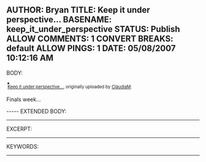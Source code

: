 AUTHOR: Bryan
TITLE: Keep it under perspective...
BASENAME: keep_it_under_perspective
STATUS: Publish
ALLOW COMMENTS: 1
CONVERT BREAKS: __default__
ALLOW PINGS: 1
DATE: 05/08/2007 10:12:16 AM
-----
BODY:
<style type="text/css">
.flickr-photo { border: solid 2px #000000; }
.flickr-yourcomment { }
.flickr-frame { text-align: left; padding: 3px; }
.flickr-caption { font-size: 0.8em; margin-top: 0px; }
</style>

<div class="flickr-frame">
	<a href="http://www.flickr.com/photos/46026403@N00/444760293/" title="photo sharing"><img src="http://farm1.static.flickr.com/216/444760293_1a15996b34.jpg" class="flickr-photo" alt="" /></a>
<br />
	<span class="flickr-caption"><a href="http://www.flickr.com/photos/46026403@N00/444760293/">Keep it under perspective...</a>, originally uploaded by <a href="http://www.flickr.com/people/46026403@N00/">CláudiaM</a>.</span>
</div>
				
<p class="flickr-yourcomment">
	Finals week...
</p>
-----
EXTENDED BODY:

-----
EXCERPT:

-----
KEYWORDS:

-----



